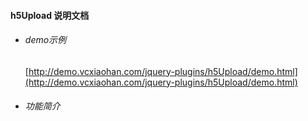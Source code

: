#### h5Upload 说明文档

* ###### demo示例
	[http://demo.vcxiaohan.com/jquery-plugins/h5Upload/demo.html](http://demo.vcxiaohan.com/jquery-plugins/h5Upload/demo.html)

* ###### 功能简介
	
